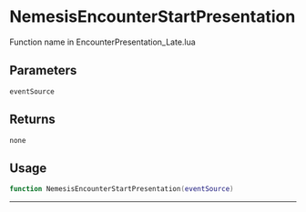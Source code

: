 # NemesisEncounterStartPresentation
Function name in EncounterPresentation_Late.lua
## Parameters
`eventSource`
## Returns
`none`
## Usage
```lua
function NemesisEncounterStartPresentation(eventSource)
```
---
